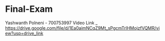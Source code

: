 # Final-Exam
Yashwanth Polneni - 700753997
Video Link _ https://drive.google.com/file/d/1Ea0aimNCqZ9Mt_sPgcmTrlHMojzfVQMR/view?usp=drive_link
